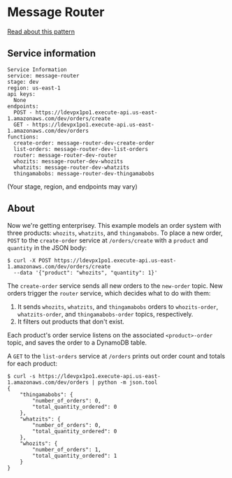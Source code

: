 # Message Router

[Read about this pattern](http://www.enterpriseintegrationpatterns.com/patterns/messaging/MessageRouter.html)

## Service information
```
Service Information
service: message-router
stage: dev
region: us-east-1
api keys:
  None
endpoints:
  POST - https://ldevpx1po1.execute-api.us-east-1.amazonaws.com/dev/orders/create
  GET - https://ldevpx1po1.execute-api.us-east-1.amazonaws.com/dev/orders
functions:
  create-order: message-router-dev-create-order
  list-orders: message-router-dev-list-orders
  router: message-router-dev-router
  whozits: message-router-dev-whozits
  whatzits: message-router-dev-whatzits
  thingamabobs: message-router-dev-thingamabobs
```
(Your stage, region, and endpoints may vary)

## About

Now we're getting enterprisey. This example models an order system with three products: `whozits`, `whatzits`, and `thingamabobs`. To place a new order, `POST` to the `create-order` service at `/orders/create` with a `product` and `quantity` in the JSON body:

```
$ curl -X POST https://ldevpx1po1.execute-api.us-east-1.amazonaws.com/dev/orders/create 
  --data '{"product": "whozits", "quantity": 1}'
```

The `create-order` service sends all new orders to the `new-order` topic. New orders trigger the `router` service, which decides what to do with them: 

1) It sends `whozits`, `whatzits`, and `thingamabobs` orders to `whozits-order`, `whatzits-order`, and `thingamabobs-order` topics, respectively.
2) It filters out products that don't exist.

Each product's order service listens on the associated `<product>-order` topic, and saves the order to a DynamoDB table.

A `GET` to the `list-orders` service at `/orders` prints out order count and totals for each product:

```
$ curl -s https://ldevpx1po1.execute-api.us-east-1.amazonaws.com/dev/orders | python -m json.tool
{
    "thingamabobs": {
        "number_of_orders": 0,
        "total_quantity_ordered": 0
    },
    "whatzits": {
        "number_of_orders": 0,
        "total_quantity_ordered": 0
    },
    "whozits": {
        "number_of_orders": 1,
        "total_quantity_ordered": 1
    }
}
```
